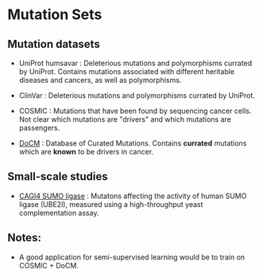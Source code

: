 # Mutation Sets 

## Mutation datasets

- UniProt humsavar
: Deleterious mutations and polymorphisms currated by UniProt. Contains mutations associated with different heritable diseases and cancers, as well as polymorphisms.

- ClinVar
: Deleterious mutations and polymorphisms currated by UniProt.

- COSMIC
: Mutations that have been found by sequencing cancer cells. Not clear which mutations are "drivers" and which mutations are passengers.

- [DoCM](http://docm.genome.wustl.edu/)
: Database of Curated Mutations. Contains **currated** mutations which are **known** to be drivers in cancer.


## Small-scale studies

- [CAGI4 SUMO ligase](https://genomeinterpretation.org/content/4-SUMO_ligase)
: Mutatons affecting the  activity of human SUMO ligase (UBE2l), measured using a high-throughput yeast complementation assay.


## Notes:

- A good application for semi-supervised learning would be to train on COSMIC + DoCM.

